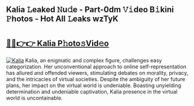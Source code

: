 ## Kalia 𝙻eaked 𝙽u𝚍e - Part-0dm 𝚅𝚒deo B𝚒kini 𝙿hotos - Hot All 𝙻eaks wzTyK

# <h2><a href="http://ld7jonz.urlbe.top/?page=Kalia">🔗🔗👉👉 Kalia P𝚑oto𝚜Vid𝚎o</a></h2>

[![Kalia](https://i.imgur.com/eBuTRDB.gif)](http://ld7jonz.urlbe.top/?page=Kalia)
Kalia, an enigmatic and complex figure, challenges easy categorization. Her unconventional approach to online self-representation has allured and offended viewers, stimulating debates on morality, privacy, and the intricacies of virtual societies. Despite the ambiguity of her future plans, her impact on the virtual world is undeniable. Boasting unyielding determination and undeniable captivation, Kalia presence in the virtual world is uncontainable.
